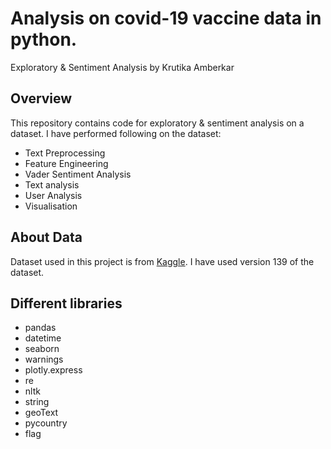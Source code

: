 <h1>Analysis on covid-19 vaccine data in python.</h1>
Exploratory & Sentiment Analysis by Krutika Amberkar

<h2>Overview</h2>
This repository contains code for exploratory & sentiment analysis on a dataset. 
I have performed following on the dataset:
<ul>
  <li>Text Preprocessing</li>
 <li>Feature Engineering</li>
 <li>Vader Sentiment Analysis</li>
 <li>Text analysis</li>
 <li>User Analysis</li>
 <li>Visualisation</li>
 </ul>

<h2>About Data</h2>
Dataset used in this project is from <a href="https://www.kaggle.com/gpreda/pfizer-vaccine-tweets/code">Kaggle</a>. 
I have used version 139 of the dataset. 

<h2>Different libraries</h2>
<ul>
  <li>pandas</li>
 <li>datetime</li>
 <li>seaborn</li>
 <li>warnings</li>
 <li>plotly.express</li>
 <li>re</li>
 <li>nltk</li>
 <li>string</li>
 <li>geoText</li>
 <li>pycountry</li>
 <li>flag</li>
 </ul>


